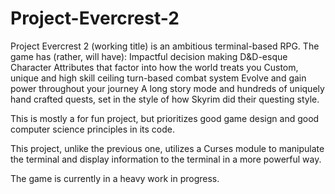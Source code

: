 # Project-Evercrest-2

Project Evercrest 2 (working title) is an ambitious terminal-based RPG.
The game has (rather, will have):
  Impactful decision making
  D&D-esque Character Attributes that factor into how the world treats you
  Custom, unique and high skill ceiling turn-based combat system
  Evolve and gain power throughout your journey
  A long story mode and hundreds of uniquely hand crafted quests, set in the style of how Skyrim did their questing style.

This is mostly a for fun project, but prioritizes good game design and good computer science principles in its code.

This project, unlike the previous one, utilizes a Curses module to manipulate the terminal and display information to the terminal in a more powerful way.

The game is currently in a heavy work in progress.
